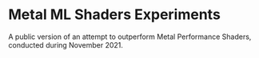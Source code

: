 # Metal ML Shaders Experiments

A public version of an attempt to outperform Metal Performance Shaders, conducted during November 2021.
